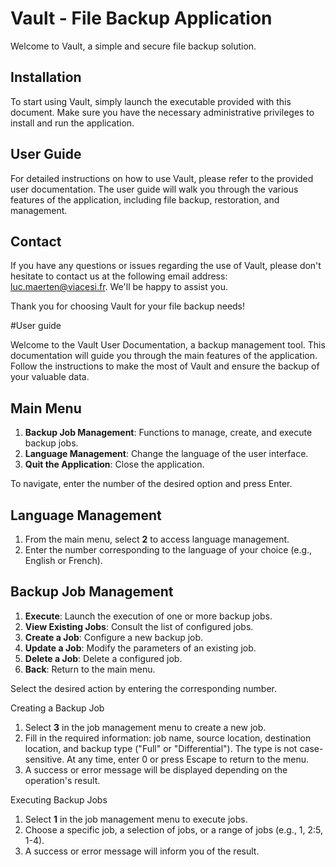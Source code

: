 # Vault - File Backup Application

Welcome to Vault, a simple and secure file backup solution.

## Installation

To start using Vault, simply launch the executable provided with this document. Make sure you have the necessary administrative privileges to install and run the application.

## User Guide

For detailed instructions on how to use Vault, please refer to the provided user documentation. The user guide will walk you through the various features of the application, including file backup, restoration, and management.

## Contact

If you have any questions or issues regarding the use of Vault, please don't hesitate to contact us at the following email address: [luc.maerten@viacesi.fr](mailto:luc.maerten@viacesi.fr). We'll be happy to assist you.

Thank you for choosing Vault for your file backup needs!

#User guide

Welcome to the Vault User Documentation, a backup management tool. This documentation will guide you through the main features of the application. Follow the instructions to make the most of Vault and ensure the backup of your valuable data.

## Main Menu

1. **Backup Job Management**: Functions to manage, create, and execute backup jobs.
2. **Language Management**: Change the language of the user interface.
3. **Quit the Application**: Close the application.

To navigate, enter the number of the desired option and press Enter.

## Language Management

1. From the main menu, select **2** to access language management.
2. Enter the number corresponding to the language of your choice (e.g., English or French).

## Backup Job Management

1. **Execute**: Launch the execution of one or more backup jobs.
2. **View Existing Jobs**: Consult the list of configured jobs.
3. **Create a Job**: Configure a new backup job.
4. **Update a Job**: Modify the parameters of an existing job.
5. **Delete a Job**: Delete a configured job.
6. **Back**: Return to the main menu.

Select the desired action by entering the corresponding number.

Creating a Backup Job

1. Select **3** in the job management menu to create a new job.
2. Fill in the required information: job name, source location, destination location, and backup type ("Full" or "Differential"). The type is not case-sensitive. At any time, enter 0 or press Escape to return to the menu.
3. A success or error message will be displayed depending on the operation's result.

Executing Backup Jobs

1. Select **1** in the job management menu to execute jobs.
2. Choose a specific job, a selection of jobs, or a range of jobs (e.g., 1, 2:5, 1-4).
3. A success or error message will inform you of the result.